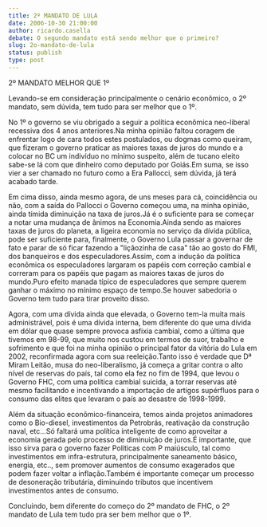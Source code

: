 ```yaml
---
title: 2º MANDATO DE LULA 
date: 2006-10-30 21:00:00
author: ricardo.casella
debate: O segundo mandato está sendo melhor que o primeiro?
slug: 2o-mandato-de-lula
status: publish 
type: post
---
```


2º MANDATO MELHOR QUE 1º
 
 Levando-se em consideração principalmente o cenário econômico, o 2º mandato, sem dúvida, tem tudo para ser melhor que o 1º.
 
 No 1º o governo se viu obrigado a seguir a política econômica neo-liberal recessiva dos 4 anos anteriores.Na minha opinião faltou coragem de 
enfrentar logo de cara todos estes postulados, ou dogmas como queiram, que fizeram o governo praticar as maiores taxas de juros do mundo e a colocar 
no BC um indivíduo no mínimo suspeito, além de tucano eleito sabe-se lá com que dinheiro como deputado por Goiás.Em suma, se isso vier a ser chamado no
futuro como a Era Pallocci, sem dúvida, já terá acabado tarde.
 
 Em cima disso, ainda mesmo agora, de uns meses para cá, coincidência ou não, com a saída do Pallocci o Governo começou uma, na minha opinião, ainda tímida diminuição na taxa de juros.Já é o suficiente para se começar a notar uma mudança de ânimos na Economia.Ainda sendo as maiores taxas de juros do planeta, a ligeira economia no serviço da dívida pública, pode ser suficiente para, finalmente, o Governo Lula passar a governar de fato e parar de só ficar fazendo a "liçãozinha de casa" tão ao gosto 
do FMI, dos banqueiros e dos especuladores.Assim, com a indução da política econômica os especuladores largaram os papéis com correção cambial e correram para os papéis que pagam as maiores taxas de juros do mundo.Puro efeito manada típico de especuladores que sempre querem ganhar o máximo no mínimo espaço de tempo.Se houver sabedoria o Governo tem tudo para tirar proveito disso.
 
 Agora, com uma dívida ainda que elevada, o Governo tem-la muita mais administrável, pois é uma dívida interna, bem diferente do que uma dívida em dólar que quase sempre provoca asfixia cambial, como a última que tivemos em 98-99, que muito nos custou em termos de suor, trabalho e sofrimento e que foi na minha opinião o principal fator da vitória do Lula em 2002, reconfirmada agora com sua reeleição.Tanto isso é verdade que Dª Miram Leitão, musa do neo-liberalismo, já começa a gritar contra o alto nível de reservas do país, tal como ela fez no fim de 1994, que levou o Governo FHC, com uma política cambial suicida, a torrar reservas até mesmo facilitando e incentivando a importação de artigos supérfluos para o consumo das elites que levaram o país ao desastre de 1998-1999.
 
 Além da situação econômico-financeira, temos ainda projetos animadores como o Bio-diesel, investimentos da Petrobrás, reativação da construção naval, etc...Só faltará uma política inteligente de como aproveitar a economia gerada pelo processo de diminuição de juros.É importante, que isso sirva para o governo fazer Políticas com P maiúsculo, tal como investimentos em infra-estrutura, principalmente saneamento básico, energia, etc.., sem promover aumentos de consumo exagerados que podem fazer voltar a inflação.Também é importante começar um processo de desoneração tributária, diminuindo tributos que incentivem investimentos antes de consumo. 
 
 Concluindo, bem diferente do começo do 2º mandato de FHC, o 2º mandato de Lula tem tudo pra ser bem melhor que o 1º.
